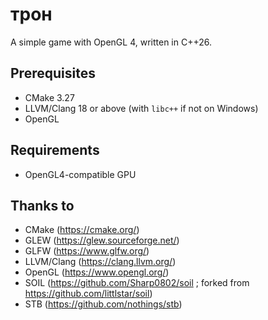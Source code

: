# трон

A simple game with OpenGL 4, written in C++26.

## Prerequisites

- CMake 3.27
- LLVM/Clang 18 or above (with `libc++` if not on Windows)
- OpenGL

## Requirements

- OpenGL4-compatible GPU

## Thanks to

- CMake (https://cmake.org/)
- GLEW (https://glew.sourceforge.net/)
- GLFW (https://www.glfw.org/)
- LLVM/Clang (https://clang.llvm.org/)
- OpenGL (https://www.opengl.org/)
- SOIL (https://github.com/Sharp0802/soil ; forked from https://github.com/littlstar/soil)
- STB (https://github.com/nothings/stb)
